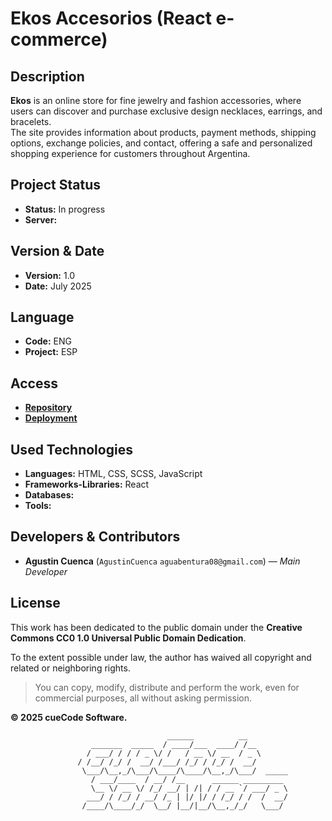 # Ekos Accesorios (React e-commerce)

## Description 

**Ekos** is an online store for fine jewelry and fashion accessories, where users can discover and purchase exclusive design necklaces, earrings, and bracelets.  
The site provides information about products, payment methods, shipping options, exchange policies, and contact, offering a safe and personalized shopping experience for customers throughout Argentina.

## Project Status

- **Status:** In progress
- **Server:** 

## Version & Date

- **Version:** 1.0
- **Date:** July 2025

## Language

- **Code:** ENG  
- **Project:** ESP

## Access

- [**Repository**](https://github.com/aguscuuuu/coder-ekos-react)  
- [**Deployment**]() 

## Used Technologies

- **Languages:** HTML, CSS, SCSS, JavaScript  
- **Frameworks-Libraries:** React  
- **Databases:** 
- **Tools:** 

## Developers & Contributors

- **Agustin Cuenca** (`AgustinCuenca` `aguabentura08@gmail.com`) — *Main Developer*

## License

This work has been dedicated to the public domain under the **Creative Commons CC0 1.0 Universal Public Domain Dedication**.

To the extent possible under law, the author has waived all copyright and related or neighboring rights.

> You can copy, modify, distribute and perform the work, even for commercial purposes, all without asking permission.

**© 2025 cueCode Software.**

 
                                       ______          __              
                      _______  _____  / ____/___  ____/ /__            
                     / ___/ / / / _ \/ /   / __ \/ __  / _ \           
                   / /__/ /_/ /  __/ /___/ /_/ / /_/ /  __/                  
                    \___/\__,_/\___/\____/\____/\__,_/\___/  _____    
                      / ___/____  / __/ /__      ______ _________      
                      \__ \/ __ \/ /_/ __/ | /| / / __ `/ ___/ _ \     
                     ___/ / /_/ / __/ /_ | |/ |/ / /_/ / /  /  __/     
                    /____/\____/_/  \__/ |__/|__/\__,_/_/   \___/  
